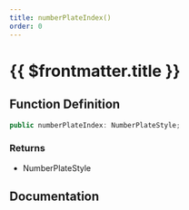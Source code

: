```yaml
---
title: numberPlateIndex()
order: 0
---
```


# {{ $frontmatter.title }}

<!--@include: ./numberPlateIndex_partial_header.md-->

## Function Definition

```ts
public numberPlateIndex: NumberPlateStyle;
```

### Returns

* NumberPlateStyle

## Documentation

<!--@include: ./numberPlateIndex_partial_footer.md-->
